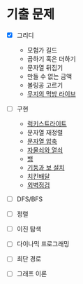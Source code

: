 # 기출 문제

 - [x] 그리디
   * 모험가 길드 
   * 곱하기 혹은 더하기
   * 문자열 뒤집기
   * 만들 수 없는 금액
   * 볼링공 고르기
   * [무지의 먹방 라이브](https://programmers.co.kr/learn/courses/30/lessons/42891)
   
   
   
 - [ ] 구현

   * [럭키스트라이트](https://www.acmicpc.net/problem/18406)
   * 문자열 재정렬
   * [문자열 압축](https://programmers.co.kr/learn/courses/30/lessons/60057)
   * [자물쇠와 열쇠](https://programmers.co.kr/learn/courses/30/lessons/60059)
   * [뱀](https://www.acmicpc.net/problem/3190)
   * [기둥과 보 설치](https://programmers.co.kr/learn/courses/30/lessons/60061)
   * [치킨배달](https://www.acmicpc.net/problem/15686)
   * [외벽점검](https://programmers.co.kr/learn/courses/30/lessons/60062)
     

 - [ ] DFS/BFS

 - [ ] 정렬

 - [ ] 이진 탐색

 - [ ] 다이나믹 프로그래밍

 - [ ] 최단 경로

 - [ ] 그래프 이론